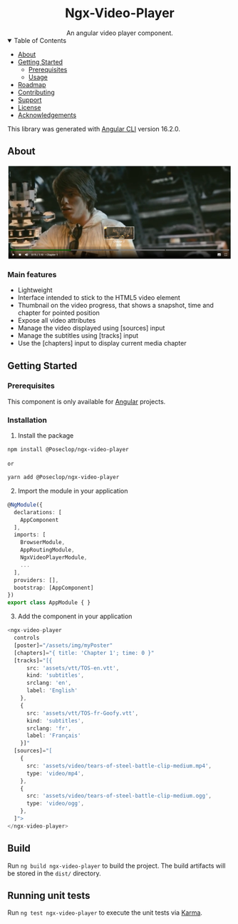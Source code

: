 <h1 align="center">Ngx-Video-Player</h1>

<div align="center">
  An angular video player component.
</div>

<details open="open">
<summary>Table of Contents</summary>

- [About](#about)
- [Getting Started](#getting-started)
  - [Prerequisites](#prerequisites)
  - [Usage](#usage)
- [Roadmap](#roadmap)
- [Contributing](#contributing)
- [Support](#support)
- [License](#license)
- [Acknowledgements](#acknowledgements)
</details>

This library was generated with [Angular CLI](https://github.com/angular/angular-cli) version 16.2.0.

## About
<img align="center" src="https://github.com/Poseclop/poseclop-components/blob/master/projects/ngx-video-player/img/player-ui.png"></img>

### Main features
- Lightweight
- Interface intended to stick to the HTML5 video element
- Thumbnail on the video progress, that shows a snapshot, time and chapter for pointed position
- Expose all video attributes
- Manage the video displayed using [sources] input
- Manage the subtitles using [tracks] input
- Use the [chapters] input to display current media chapter

## Getting Started
### Prerequisites
This component is only available for [Angular](https://www.angular.io) projects.
### Installation
1. Install the package
```sh
npm install @Poseclop/ngx-video-player
```
`or`
```sh
yarn add @Poseclop/ngx-video-player
```
2. Import the module in your application
```ts
@NgModule({
  declarations: [
    AppComponent
  ],
  imports: [
    BrowserModule,
    AppRoutingModule,
    NgxVideoPlayerModule,
    ...
  ],
  providers: [],
  bootstrap: [AppComponent]
})
export class AppModule { }
```
3. Add the component in your application
```ts
<ngx-video-player
  controls
  [poster]="/assets/img/myPoster"
  [chapters]="{ title: 'Chapter 1'; time: 0 }"
  [tracks]="[{
      src: 'assets/vtt/TOS-en.vtt',
      kind: 'subtitles',
      srclang: 'en',
      label: 'English'
    },
    {
      src: 'assets/vtt/TOS-fr-Goofy.vtt',
      kind: 'subtitles',
      srclang: 'fr',
      label: 'Français'
    }]"
  [sources]="[
    {
      src: 'assets/video/tears-of-steel-battle-clip-medium.mp4',
      type: 'video/mp4',
    },
    {
      src: 'assets/video/tears-of-steel-battle-clip-medium.ogg',
      type: 'video/ogg',
    },
  ]">
</ngx-video-player>
```

## Build
Run `ng build ngx-video-player` to build the project. The build artifacts will be stored in the `dist/` directory.
## Running unit tests

Run `ng test ngx-video-player` to execute the unit tests via [Karma](https://karma-runner.github.io).
